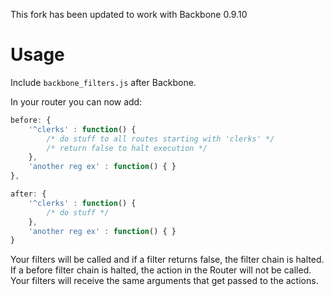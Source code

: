 This fork has been updated to work with Backbone 0.9.10

# Usage

Include `backbone_filters.js` after Backbone.

In your router you can now add:

```javascript
before: {
	'^clerks' : function() {
		/* do stuff to all routes starting with 'clerks' */
		/* return false to halt execution */
	},
	'another reg ex' : function() { }
},

after: {
	'^clerks' : function() {
		/* do stuff */
	},
	'another reg ex' : function() { }	
}
```

Your filters will be called and if a filter returns false, the filter chain is halted.
If a before filter chain is halted, the action in the Router will not be called. Your
filters will receive the same arguments that get passed to the actions.
